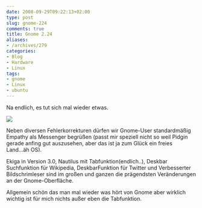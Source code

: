 ```yaml
---
date: 2008-09-29T09:22:13+02:00
type: post
slug: gnome-224
comments: true
title: Gnome 2.24
aliases:
- /archives/279
categories:
- Blog
- Hardware
- Linux
tags:
- gnome
- Linux
- ubuntu
---
```


Na endlich, es tut sich mal wieder etwas.

![](http://wiki.ubuntuusers.de/_image?width=200&target=Empathy%2Fempathy_contact_list.png)

Neben diversen Fehlerkorrekturen dürfen wir Gnome-User standardmäßig
Empathy als Messenger begrüßen (passt mir speziell nicht so weil Pidgin
gerade anfing gut auszusehen, aber das ist ja zum Glück ein freies
Land...äh OS).

Ekiga in Version 3.0, Nautilus mit Tabfunktion(endlich..), Deskbar
Suchfunktion für Wikipedia, DeskbarFunktion für Twitter und Verbesserter
Bildschrimleser sind im großen und ganzen die prägendsten Veränderungen an
der Gnome-Oberfläche.

Allgemein schön das man mal wieder was hört von Gnome aber wirklich wichtig
ist für mich nichts außer eben die Tabfunktion.
